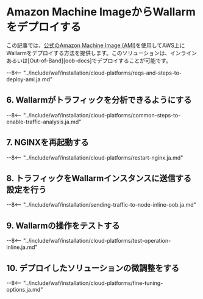 # Amazon Machine ImageからWallarmをデプロイする

この記事では、[公式のAmazon Machine Image (AMI)](https://aws.amazon.com/marketplace/pp/B073VRFXSD)を使用してAWS上にWallarmをデプロイする方法を提供します。このソリューションは、インラインあるいは[Out-of-Band][oob-docs]でデプロイすることが可能です。

<!-- ???
すべてのリージョンがサポートされていると言ってください -->

--8<-- "../include/waf/installation/cloud-platforms/reqs-and-steps-to-deploy-ami.ja.md"

## 6. Wallarmがトラフィックを分析できるようにする

--8<-- "../include/waf/installation/cloud-platforms/common-steps-to-enable-traffic-analysis.ja.md"

## 7. NGINXを再起動する

--8<-- "../include/waf/installation/cloud-platforms/restart-nginx.ja.md"

## 8. トラフィックをWallarmインスタンスに送信する設定を行う

--8<-- "../include/waf/installation/sending-traffic-to-node-inline-oob.ja.md"

## 9. Wallarmの操作をテストする

--8<-- "../include/waf/installation/cloud-platforms/test-operation-inline.ja.md"

## 10. デプロイしたソリューションの微調整をする

--8<-- "../include/waf/installation/cloud-platforms/fine-tuning-options.ja.md"